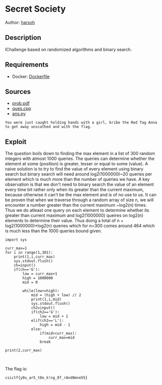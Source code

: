 # Secret Society

Author: [harsoh](https://github.com/harsoh)

## Description

IChallenge based on randomized algorithms and binary search.

## Requirements

- Docker: [Dockerfile](./Dockerfile)

## Sources

- [prob.pdf](./prob.pdf)
- [ques.cpp](./ques.cpp)
- [ans.py](./ans.py)

```
You were just caught holding hands with a girl, bribe the Red Tag Anna to get away unscathed and with the flag.

```

## Exploit

The question boils down to finding the max element in a list of 300 random integers with atmost 1000 queries. The queries can determine whether the element at 
some (position) is greater, lesser or equal to some (value). 
A naive solution is to try to find the value of every element using binary search but binary search will need around log2(1000000)~20 queries per element which is much 
more than the number of queries we have. 
A key observation is that we don't need to binary search the value of an element every time bit rather only when its greater than the current maximum, because otherwise it
can't be the max element and is of no use to us. It can be proven that when we traverse through a random array of size n, we will encounter a number greater than the
current maximum ~log2(n) times. 
Thus we do atleast one query on each element to determine whether its greater than current maximum and log2(1000000) queires on log2(n) elements to determine their value.
Thus doing a total of n + log2(1000000)*log2(n) queries which for n=300 comes around 464 which is much less than the 1000 queries bound given.

```
import sys

curr_max=1
for i in range(1,301):
	print(1,i,curr_max)
	sys.stdout.flush()
	ch=input()
	if(ch=='G'):
		low = curr_max+1
		high = 1000000
		mid = 0
  
		while(low<=high): 
			mid = (high + low) // 2
			print(1,i,mid)
			sys.stdout.flush()
			ch2=input()
			if(ch2=='G'): 
				low = mid + 1
			elif(ch2=='L'): 
				high = mid - 1
			else: 
				if(mid>curr_max):
					curr_max=mid
				break

print(2,curr_max)
```

<br /> 

The flag is:

```
csictf{y0u_ar5_t8e_k!ng_0f_rAnd0mne55}
```

